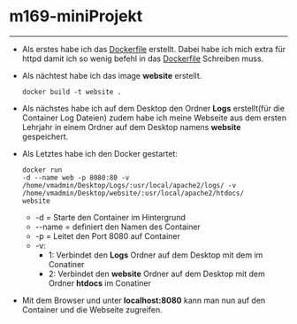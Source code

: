 # m169-miniProjekt

---

+ Als erstes habe ich das [Dockerfile](./Dockerfile) erstellt. Dabei habe ich mich extra für httpd damit ich so wenig befehl in das [Dockerfile](./Dockerfile) Schreiben muss.

+ Als nächtest habe ich das image **website** erstellt. <pre><code>docker build -t website . </code></pre>

+ Als nächstes habe ich auf dem Desktop den Ordner **Logs** erstellt(für die Container Log Dateien) zudem habe ich meine Webseite aus dem ersten Lehrjahr in einem Ordner auf dem Desktop namens **website** gespeichert.

+ Als Letztes habe ich den Docker gestartet: <pre><code>docker run -d --name web -p 8080:80 -v /home/vmadmin/Desktop/Logs/:usr/local/apache2/logs/ -v /home/vmadmin/Desktop/website/:usr/local/apache2/htdocs/ website</code></pre> 
    + -d = Starte den Container im Hintergrund
    + --name = definiert den Namen des Container
    + -p = Leitet den Port 8080 auf Container
    + -v:
        + 1: Verbindet den **Logs** Ordner auf dem Desktop mit dem im Conatiner
        + 2: Verbindet den **website** Ordner auf dem Desktop mit dem Ordner **htdocs** im Conatiner

+ Mit dem Browser und unter **localhost:8080** kann man nun auf den Container und die Webseite zugreifen.

